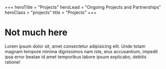 +++
heroTitle = "Projects"
heroLead = "Ongoing Projects and Partnerships"
heroClass = "projects"
title = "Projects"
+++

<h1>Not much here</h1>
<p>
Lorem ipsum dolor sit, amet consectetur adipisicing elit. Unde totam magnam tempore minima dignissimos nam
iste, eius accusantium, impedit ipsa error beatae id amet temporibus labore ipsum explicabo, debitis
ratione!
</p>
